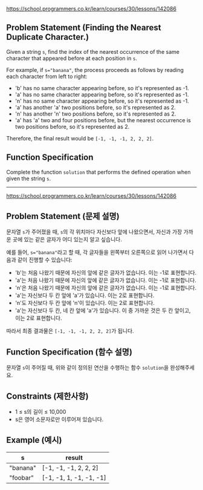 https://school.programmers.co.kr/learn/courses/30/lessons/142086

## Problem Statement (Finding the Nearest Duplicate Character.)

Given a string `s`, find the index of the nearest occurrence of the same character that appeared before at each position in `s`.

For example, if `s="banana"`, the process proceeds as follows by reading each character from left to right:

- 'b' has no same character appearing before, so it's represented as -1.
- 'a' has no same character appearing before, so it's represented as -1.
- 'n' has no same character appearing before, so it's represented as -1.
- 'a' has another 'a' two positions before, so it's represented as 2.
- 'n' has another 'n' two positions before, so it's represented as 2.
- 'a' has 'a' two and four positions before, but the nearest occurrence is two positions before, so it's represented as 2.

Therefore, the final result would be `[-1, -1, -1, 2, 2, 2]`.

## Function Specification

Complete the function `solution` that performs the defined operation when given the string `s`.

---

https://school.programmers.co.kr/learn/courses/30/lessons/142086

## Problem Statement (문제 설명)

문자열 `s`가 주어졌을 때, `s`의 각 위치마다 자신보다 앞에 나왔으면서, 자신과 가장 가까운 곳에 있는 같은 글자가 어디 있는지 알고 싶습니다.

예를 들어, `s="banana"`라고 할 때, 각 글자들을 왼쪽부터 오른쪽으로 읽어 나가면서 다음과 같이 진행할 수 있습니다:

- 'b'는 처음 나왔기 때문에 자신의 앞에 같은 글자가 없습니다. 이는 -1로 표현합니다.
- 'a'는 처음 나왔기 때문에 자신의 앞에 같은 글자가 없습니다. 이는 -1로 표현합니다.
- 'n'은 처음 나왔기 때문에 자신의 앞에 같은 글자가 없습니다. 이는 -1로 표현합니다.
- 'a'는 자신보다 두 칸 앞에 'a'가 있습니다. 이는 2로 표현합니다.
- 'n'도 자신보다 두 칸 앞에 'n'이 있습니다. 이는 2로 표현합니다.
- 'a'는 자신보다 두 칸, 네 칸 앞에 'a'가 있습니다. 이 중 가까운 것은 두 칸 앞이고, 이는 2로 표현합니다.

따라서 최종 결과물은 `[-1, -1, -1, 2, 2, 2]`가 됩니다.

## Function Specification (함수 설명)

문자열 `s`이 주어질 때, 위와 같이 정의된 연산을 수행하는 함수 `solution`을 완성해주세요.

## Constraints (제한사항)

- 1 ≤ s의 길이 ≤ 10,000
- s은 영어 소문자로만 이루어져 있습니다.

## Example (예시)

| s       | result          |
|---------|-----------------|
| "banana" | [-1, -1, -1, 2, 2, 2] |
| "foobar" | [-1, -1, 1, -1, -1, -1] |
